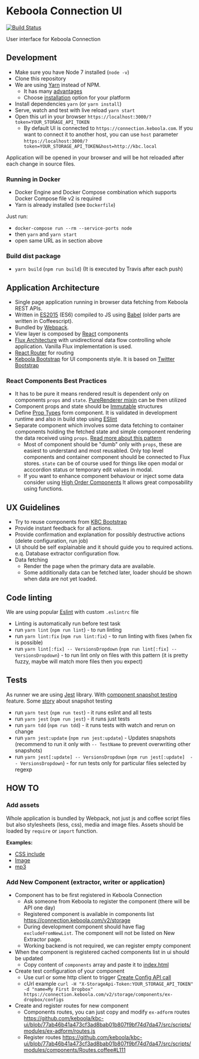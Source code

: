 # Keboola Connection UI

[![Build Status](https://travis-ci.org/keboola/kbc-ui.svg?branch=master)](https://travis-ci.org/keboola/kbc-ui)

User interface for Keboola Connection

## Development

* Make sure you have Node 7 installed (`node -v`)
* Clone this repository
* We are using [Yarn](https://yarnpkg.com/) instead of NPM.
  * It has many [advantages](https://medium.com/@nikjohn/facebooks-yarn-vs-npm-is-yarn-really-better-1890b3ea6515#.7p88qfh2o)
  * Choose [installation](https://yarnpkg.com/en/docs/install) option for your platform
* Install dependencies `yarn` (or `yarn install`)
* Serve, watch and test with live reload `yarn start`
* Open this url in your browser `https://localhost:3000/?token=YOUR_STORAGE_API_TOKEN`
  * By default UI is connected to `https://connection.keboola.com`.
  If you want to connect it to another host, you can use `host` parameter
  `https://localhost:3000/?token=YOUR_STORAGE_API_TOKEN&host=http://kbc.local`

Application will be opened in your browser and will be hot reloaded after each change in source files.

### Running in Docker

- Docker Engine and Docker Compose combination which supports Docker Compose file v2 is required
- Yarn is already installed (see `Dockerfile`)

Just run:

- `docker-compose run --rm --service-ports node`
- then `yarn` and `yarn start`
- open same URL as in section above

### Build dist package

* `yarn build` (`npm run build`) (It is executed by Travis after each push)

##  Application Architecture

 * Single page application running in browser data fetching from Keboola REST APIs.
 * Written in [ES2015](https://babeljs.io/docs/learn-es2015/) (ES6) compiled to JS using [Babel](https://babeljs.io/) (older parts are written in Coffeescript).
 * Bundled by [Webpack](https://webpack.github.io/).
 * View layer is composed by [React](http://facebook.github.io/react/) components
 * [Flux Architecture](https://facebook.github.io/flux/docs/overview.html) with unidirectional data flow controlling whole application. Vanilla Flux implementation is used.
 * [React Router](http://rackt.github.io/react-router/) for routing
 * [Keboola Bootstrap](https://github.com/keboola/kbc-bootstrap) for UI components style. It is based on [Twitter Bootstrap](http://getbootstrap.com/)

### React Components Best Practices

 * It has to be pure it means rendered result is dependent only on components `props` and `state`. [PureRenderer mixin](https://facebook.github.io/react/docs/pure-render-mixin.html) can be then utilized
 * Component props and state should be [Immutable](http://facebook.github.io/immutable-js/) structures
 * Define [Prop Types](https://facebook.github.io/react/docs/reusable-components.html#prop-validation) form component. It is validated in development runtime and also in build step using [ESlint](http://eslint.org/)
 * Separate component which involves some data fetching to container components holding the fetched state and simple component rendering the data received using `props`. [Read more about this pattern](https://medium.com/@learnreact/container-components-c0e67432e005)
   * Most of component should be "dumb" only with `props`, these are easiest to understand and most reusabled. Only top level components and container component should be connected to Flux stores. `state` can be of course used for things like open modal or acccordion status or temporary edit values in modal.
   * If you want to enhance component behaviour or inject some data consider using [High Order Components](https://medium.com/@dan_abramov/mixins-are-dead-long-live-higher-order-components-94a0d2f9e750) It allows great composability using  functions.

## UX Guidelines

 * Try to reuse components from [KBC Bootstrap](http://kbc-bootstrap-jakub-devel.keboola.com/examples/)
 * Provide instant feedback for all actions.
 * Provide confirmation and explanation for possibly destructive actions (delete configuration, run job)
 * UI should be self explainable and it should guide you to required actions. e.q. Database extractor configuration flow.
 * Data fetching
   * Render the page when the primary data are available.
   * Some additionally data can be fetched later, loader should be shown when data are not yet loaded.

## Code linting

We are using popular [Eslint](http://eslint.org/) with custom `.eslintrc` file

  * Linting is automatically run before test task
  * run `yarn lint` (`npm run lint`) - to run linting
  * run `yarn lint:fix` (`npm run lint:fix`) - to run linting with fixes (when fix is possible)
  * run `yarn lint[:fix] -- VersionsDropdown` (`npm run lint[:fix] -- VersionsDropdown`) - to run lint only on files with this pattern (it is pretty fuzzy, maybe will match more files then you expect)

## Tests

As runner we are using [Jest](https://facebook.github.io/jest/) library.
With [component snapshot testing](https://facebook.github.io/jest/blog/2016/07/27/jest-14.html) feature.
Some [story](https://hackernoon.com/testing-react-components-with-jest-and-enzyme-41d592c174f#.wxikmo1tn) about snapshot testing

  * run `yarn test` (`npm run test`) - it runs eslint and all tests
  * run `yarn jest` (`npm run jest`) - it runs just tests
  * run `yarn tdd` (`npm run tdd`) - it runs tests with watch and rerun on change
  * run `yarn jest:update` (`npm run jest:update`) - Updates snapshots (recommend to run it only with `-- TestName` to prevent overwriting other snapshots)
  * run `yarn jest[:update] -- VersionsDropdown` (`npm run jest[:update]  -- VersionsDropdown`) - for run tests only for particular files selected by regexp

## HOW TO

### Add assets

Whole application is bundled by Webpack, not just js and coffee script files but also stylesheets (less, css), media and image files.
Assets should be loaded by `require` or `import` function.

**Examples:**

 * [CSS include](https://github.com/keboola/kbc-ui/blob/b6f8568ff3f5ac76e3c5063d6327b33ae543da24/src/scripts/react/layout/App.coffee#L18)
 * [Image](https://github.com/keboola/kbc-ui/blob/b6f8568ff3f5ac76e3c5063d6327b33ae543da24/src/scripts/react/common/JobStatusCircle.coffee#L5)
 * [mp3](https://github.com/keboola/kbc-ui/blob/b6f8568ff3f5ac76e3c5063d6327b33ae543da24/src/scripts/utils/SoundNotifications.coffee#L4)


### Add New Component (extractor, writer or application)

  * Component has to be first registered in Keboola Connection
    * Ask someone from Keboola to register the component (there will be API one day)
    * Registered component is available in components list https://connection.keboola.com/v2/storage
    * During development component should have flag `excludeFromNewList`. The component will not be listed on New Extractor page.
    * Working backend is not required, we can register empty component
  * When the component is registered cached components list in ui should be updated
    * Copy content of `components` array and paste it to [index.html](https://github.com/keboola/kbc-ui/blob/77ab46b41a473cf3ad8bab01b807f9bf74d7da47/index.html#L21)
  * Create test configuration of your component
    * Use curl or some http client to trigger [Create Config API call](http://docs.keboola.apiary.io/#post-%2Fv2%2Fstorage%2Fcomponents%2F%7Bcomponent_id%7D%2Fconfigs)
    * cUrl example `curl -H "X-StorageApi-Token:YOUR_STORAGE_API_TOKEN" -d "name=My First Dropbox" https://connection.keboola.com/v2/storage/components/ex-dropbox/configs`
  * Create and register routes for new component
    * Components routes, you can just copy and modify `ex-adform` routes https://github.com/keboola/kbc-ui/blob/77ab46b41a473cf3ad8bab01b807f9bf74d7da47/src/scripts/modules/ex-adform/routes.js
    * Register routes https://github.com/keboola/kbc-ui/blob/77ab46b41a473cf3ad8bab01b807f9bf74d7da47/src/scripts/modules/components/Routes.coffee#L111

